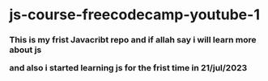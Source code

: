 # js-course-freecodecamp-youtube-1 <br>

<h3>This is my frist Javacribt repo and if allah say i will learn more about js

and also i started learning js for the frist time in 21/jul/2023</h3>  
